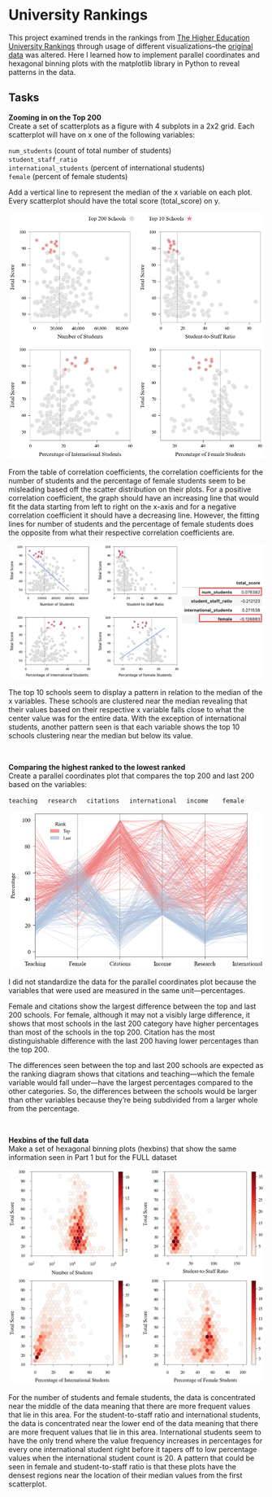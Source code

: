 # University Rankings

This project examined trends in the rankings from [The Higher Education University Rankings](https://www.timeshighereducation.com/world-university-rankings/2016/world-ranking/detailed) through usage of different visualizations–the [original data](https://www.kaggle.com/datasets/mylesoneill/world-university-rankings) was altered.  Here I learned how to implement parallel coordinates and hexagonal binning plots with the matplotlib library in Python to reveal patterns in the data.

## Tasks

**Zooming in on the Top 200** <br>
Create a set of scatterplots as a figure with 4 subplots in a 2x2 grid. Each scatterplot will have on x one of the following variables:

`num_students` (count of total number of students) <br>
`student_staff_ratio` <br>
`international_students` (percent of international students) <br>
`female` (percent of female students)

Add a vertical line to represent the median of the x variable on each plot. Every scatterplot should have the total score (total_score) on y.

![](scatter.png)

From the table of correlation coefficients, the correlation coefficients for the number of students and the percentage of female students seem to be misleading based off the
scatter distribution on their plots. For a positive correlation coefficient, the graph should have an increasing line that would fit the data starting from left to right on the x-axis and for a negative correlation coefficient it should have a decreasing line. However, the fitting lines for number of students and the percentage of female students does the opposite from what their respective correlation coefficients are.

![sc](Image.png)

The top 10 schools seem to display a pattern in relation to the median of the x variables.  These schools are clustered near the median revealing that their values based on their respective x variable falls close to what the center value was for the entire data.  With the exception of international students, another pattern seen is that each variable shows the top 10 schools clustering near the median but below its value.

<br> 

**Comparing the highest ranked to the lowest ranked** <br>
Create a parallel coordinates plot that compares the top 200 and last 200 based on the variables:

`teaching` &nbsp;&nbsp;&nbsp; `research` &nbsp;&nbsp;&nbsp; `citations` &nbsp;&nbsp;&nbsp;
`international` &nbsp;&nbsp;&nbsp; `income` &nbsp;&nbsp;&nbsp;&nbsp;&nbsp; `female`


![](parallel.png)

I did not standardize the data for the parallel coordinates plot because the variables
that were used are measured in the same unit—percentages.

Female and citations show the largest difference between the top and last 200 schools.
For female, although it may not a visibly large difference, it shows that most schools in
the last 200 category have higher percentages than most of the schools in the top 200.
Citation has the most distinguishable difference with the last 200 having lower
percentages than the top 200.

The differences seen between the top and last 200 schools are expected as the ranking
diagram shows that citations and teaching—which the female variable would fall
under—have the largest percentages compared to the other categories. So, the
differences between the schools would be larger than other variables because they’re
being subdivided from a larger whole from the percentage.

<br>

**Hexbins of the full data** <br>
Make a set of hexagonal binning plots (hexbins) that show the same information seen in Part 1 but for the FULL dataset 

![](hex.png)

For the number of students and female students, the data is concentrated near the
middle of the data meaning that there are more frequent values that lie in this area. For
the student-to-staff ratio and international students, the data is concentrated near the
lower end of the data meaning that there are more frequent values that lie in this area.
International students seem to have the only trend where the value frequency increases
in percentages for every one international student right before it tapers off to low
percentage values when the international student count is 20. A pattern that could be
seen in female and student-to-staff ratio is that these plots have the densest regions
near the location of their median values from the first scatterplot.
